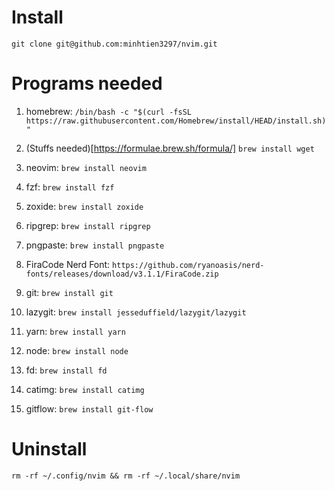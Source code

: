 # Install

```
git clone git@github.com:minhtien3297/nvim.git 
```

# Programs needed

1. homebrew: ```/bin/bash -c "$(curl -fsSL https://raw.githubusercontent.com/Homebrew/install/HEAD/install.sh)"```

2. (Stuffs needed)[https://formulae.brew.sh/formula/] ```brew install wget```

3. neovim: ```brew install neovim```

4. fzf: ```brew install fzf```

5. zoxide: ```brew install zoxide```

6. ripgrep: ```brew install ripgrep```

7. pngpaste: ```brew install pngpaste```

8. FiraCode Nerd Font: ```https://github.com/ryanoasis/nerd-fonts/releases/download/v3.1.1/FiraCode.zip```

9. git: ```brew install git```

10. lazygit: ```brew install jesseduffield/lazygit/lazygit```

11. yarn: ```brew install yarn```

12. node: ```brew install node```

13. fd: ```brew install fd```

14. catimg: ```brew install catimg```

15. gitflow: ```brew install git-flow```

# Uninstall
```
rm -rf ~/.config/nvim && rm -rf ~/.local/share/nvim 
```
